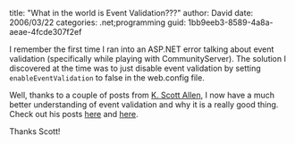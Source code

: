 
title: "What in the world is Event Validation???"
author: David
date: 2006/03/22
categories: .net;programming
guid: 1bb9eeb3-8589-4a8a-aeae-4fcde307f2ef

I remember the first time I ran into an ASP.NET error talking about event validation (specifically while playing with CommunityServer). The solution I discovered at the time was to just disable event validation by setting `enableEventValidation` to false in the web.config file.

Well, thanks to a couple of posts from [K. Scott Allen](http://odetocode.com/Blogs/scott/default.aspx), I now have a much better understanding of event validation and why it is a really good thing. Check out his posts [here](http://odetocode.com/Blogs/scott/archive/2006/03/20/3145.aspx) and [here](http://odetocode.com/Blogs/scott/archive/2006/03/21/3153.aspx).

Thanks Scott!

